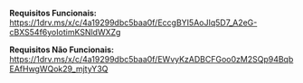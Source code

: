 **Requisitos Funcionais:** https://1drv.ms/x/c/4a19299dbc5baa0f/EccgBYI5AoJIq5D7_A2eG-cBXS54f6yoIotimKSNldWXZg

**Requisitos Não Funcionais:** https://1drv.ms/x/c/4a19299dbc5baa0f/EWvyKzADBCFGoo0zM2SQp94BqbEAfHwgWQok29_mjtyY3Q
